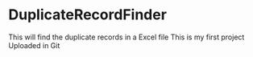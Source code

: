 # DuplicateRecordFinder
This will find the duplicate records in a Excel file
This is my first project Uploaded in Git
